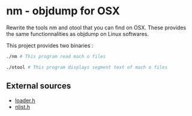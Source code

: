 # nm - objdump for OSX

Rewrite the tools nm and otool that you can find on OSX.
These provides the same functionnalities as objdump on Linux softwares.

This project provides two binaries :
```bash
./nm # This program read mach o files
```
```bash
./otool # This program displays segment text of mach o files
```
## External sources
- [loader.h](https://opensource.apple.com/source/cctools/cctools-795/include/mach-o/loader.h)
- [nlist.h](https://opensource.apple.com/source/xnu/xnu-201/EXTERNAL_HEADERS/mach-o/nlist.h)
